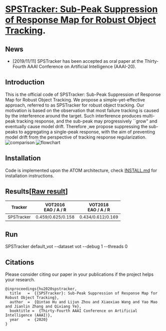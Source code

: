# [SPSTracker: Sub-Peak Suppression of Response Map for Robust Object Tracking](https://arxiv.org/abs/1912.00597).


## News
* \[2019/11/11\] SPSTracker has been accepted as oral paper at the Thirty-Fourth AAAI Conference on Artificial Intelligence (AAAI-20).
## Introduction
This is the official code of SPSTracker: Sub-Peak Suppression of Response Map for Robust Object Tracking. We propose a simple-yet-effective approach, referred to as SPSTracker for robust object tracking. Our motivation is based on the observation that most failure tracking is caused by the interference around the target. Such interference produces multi-peak tracking response, and the sub-peak may progressively ``grow" and eventually cause model drift. Therefore ,we propose suppressing the sub-peaks to aggregating a single-peak response, with the aim of preventing model drift from the perspective of tracking response regularization. 
![comparison](figure/SPS.png)
![flowchart](figure/flowchart.png)

## Installation 
Code is implemented upon the ATOM architecture, check [INSTALL.md](INSTALL.md) for installation instructions.

## Results[[Raw result](https://drive.google.com/drive/folders/1bX_5fcm2EfeZv5dx3L8CwhMEHGwrGXvV)]

|                           <sub>Tracker</sub>                           |      <sub>VOT2016</br>EAO /  A / R</sub>     |      <sub>VOT2018</br>EAO / A / R</sub>      | 
|:----------------------------------------------------------------------:|:--------------------------------------------:|:--------------------------------------------:|
| <sub>SPSTracker</sub> |       <sub>0.459/0.625/0.158</sub>       |       <sub>0.434/0.612/0.169</sub>       |

## Run 
SPSTracker default_vot --dataset vot --debug 1 --threads 0


## Citations
Please consider citing our paper in your publications if the project helps your research.
```
@inproceedings{hu2020spstracker,
  title   =  {{SPSTracker}: Sub-Peak Suppression of Response Map for Robust Object Tracking},
  author  =  {Qintao Hu and Lijun Zhou and Xiaoxiao Wang and Yao Mao and Jianlin Zhang and Qixiang Ye},
  booktitle =  {Thirty-Fourth AAAI Conference on Artificial Intelligence (AAAI)},
  year    =  {2020}
}
```
